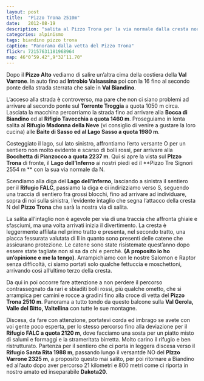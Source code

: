 ```yaml
---
layout: post
title:  "Pizzo Trona 2510m"
date:   2012-08-19
description: "salita al Pizzo Trona per la via normale dalla cresta nord"
categories: alpinismo
tags: biandino pizzo trona
caption: "Panorama dalla vetta del Pizzo Trona"
flickr: 72157631181968964
map: 46°0’59.42",9°32’11.70"
---
```


Dopo il **Pizzo Alto** vediamo di salire un’altra cima della costiera della **Val Varrone**. In auto fino ad **Introbio Valsassina** poi con la 16 fino al secondo ponte della strada sterrata che sale in **Val Biandino**.

L’acceso alla strada è controverso, ma pare che non ci siano problemi ad arrivare al secondo ponte sul **Torrente Troggia** a quota 1050 m circa. Lasciata la macchina percorriamo la strada fino ad arrivare alla **Bocca di Biandino** ed al **Rifigio Tavecchia a quota 1460 m**. Proseguiamo in lenta salita al **Rifugio Madonna della Neve** (vi consiglio di venire a gustare la loro cucina) alle **Baite di Sasso ed al Lago Sasso a quota 1980 m**.

Costeggiato il lago, sul lato sinistro, affrontiamo l’erto versante O per un sentiero non molto evidente e scarso di bolli rossi, per arrivare alla **Bocchetta di Pianzocco a quota 2237 m**. Qui si apre la vista sul **PIzzo Trona** di fronte, il **Lago dell’Inferno** ai nostri piedi ed il **Pizzo Tre Signori 2554 m ** con la sua via normale da N.

Scendiamo  alla diga del **Lago dell’Inferno**, lasciando a sinistra il sentiero per il **Rifugio FALC**, passiamo la diga e ci indirizziamo verso S, seguendo una traccia di sentiero fra grossi blocchi, fino ad arrivare ad individuare, sopra di noi sulla sinistra, l’evidente intaglio che segna l’attacco della cresta N del **Pizzo Trona** che sarà la nostra via di salita.

La salita all’intaglio non è agevole per via di una traccia che affronta ghiaie e sfasciumi, ma una volta arrivati inizia il divertimento. La cresta è leggermente affilata nel primo tratto e presenta, nel secondo tratto, una placca fessurata valutata di II in quanto sono presenti delle catene che assicurano protezione. Le catene sono state risistemate quest’anno dopo essere state tagliate non si sa da chi e perchè. **(A proposito io ho un’opinione e me la tengo)**. Arrampichiamo con le nostre Salomon e Raptor senza difficoltà, ci siamo portati solo qualche fettuccia e moschettoni, arrivando così all’ultimo terzo della cresta.

Da qui in poi occorre fare attenzione a non perdere il percorso contrassegnato da rari e sbiaditi bolli rossi, più qualche ometto, che si arrampica per camini e rocce a gradini fino alla croce di vetta del **Pizzo Trona 2510 m**. Panorama a tutto tondo da questo balcone sulla **Val Gerola, Valle del Bitto, Valtellina** con tutte le sue montagne.

Discesa, da fare con attenzione, portatevi corda ed imbrago se avete con voi gente poco esperta, per lo stesso percorso fino alla deviazione per il **Rifugio FALC a quota 2120 m**, dove facciamo una sosta per un piatto misto di salumi e formaggi e la strameritata birretta. Molto carino il rifugio e ben ristrutturato. Partenza per il sentiero che ci porta in leggera discesa verso il **Rifugio Santa Rita 1988 m**, passando lungo il versantde NO del **PIzzo Varrone 2325 m**, a proposito questo mai salito, per poi ritornare a Biandino ed all’auto dopo aver percorso 21 kilometri e 800 metri come ci riporta in nostro amato ed inseparabile **Dakota20**.
